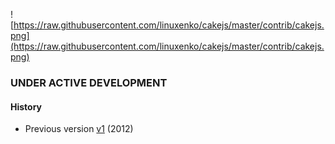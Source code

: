 ![https://raw.githubusercontent.com/linuxenko/cakejs/master/contrib/cakejs.png](https://raw.githubusercontent.com/linuxenko/cakejs/master/contrib/cakejs.png)


### UNDER ACTIVE DEVELOPMENT


#### History

 * Previous version [v1](https://github.com/linuxenko/cakejs/tree/outdated-v1) (2012)
 
